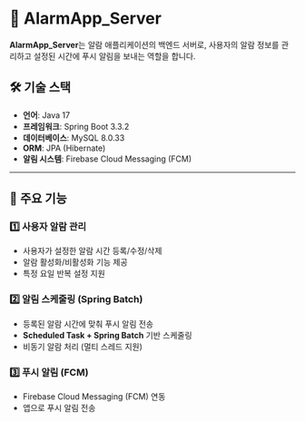 # 🚀 AlarmApp_Server

**AlarmApp_Server**는 알람 애플리케이션의 백엔드 서버로, 사용자의 알람 정보를 관리하고 설정된 시간에 푸시 알림을 보내는 역할을 합니다.

## 🛠️ 기술 스택
- **언어**: Java 17
- **프레임워크**: Spring Boot 3.3.2
- **데이터베이스**: MySQL 8.0.33
- **ORM**: JPA (Hibernate)
- **알림 시스템**: Firebase Cloud Messaging (FCM)

---

## 📌 주요 기능

### 1️⃣ 사용자 알람 관리
- 사용자가 설정한 알람 시간 등록/수정/삭제
- 알람 활성화/비활성화 기능 제공
- 특정 요일 반복 설정 지원

### 2️⃣ 알림 스케줄링 (Spring Batch)
- 등록된 알람 시간에 맞춰 푸시 알림 전송
- **Scheduled Task + Spring Batch** 기반 스케줄링
- 비동기 알람 처리 (멀티 스레드 지원)

### 3️⃣ 푸시 알림 (FCM)
- Firebase Cloud Messaging (FCM) 연동
- 앱으로 푸시 알림 전송
